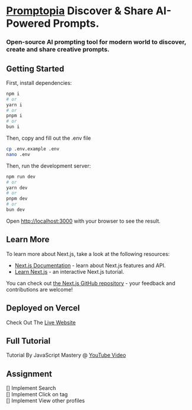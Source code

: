 # [Promptopia](https://promptopia.miguelemmara.me) Discover & Share AI-Powered Prompts.

<h3>Open-source AI prompting tool for modern world to discover, create and share creative prompts.<h3>

## Getting Started

First, install dependencies:

```bash
npm i
# or
yarn i
# or
pnpm i
# or
bun i
```

Then, copy and fill out the .env file

```bash
cp .env.example .env
nano .env
```

Then, run the development server:

```bash
npm run dev
# or
yarn dev
# or
pnpm dev
# or
bun dev
```

Open [http://localhost:3000](http://localhost:3000) with your browser to see the result.

## Learn More

To learn more about Next.js, take a look at the following resources:

- [Next.js Documentation](https://nextjs.org/docs) - learn about Next.js features and API.
- [Learn Next.js](https://nextjs.org/learn) - an interactive Next.js tutorial.

You can check out [the Next.js GitHub repository](https://github.com/vercel/next.js) - your feedback and contributions are welcome!

## Deployed on Vercel

Check Out The [Live Website](https://promptopia.miguelemmara.me)

## Full Tutorial

Tutorial By JavaScript Mastery @ [YouTube Video](https://www.youtube.com/watch?v=wm5gMKuwSYk)

## Assignment

[] Implement Search
<br>
[] Implement Click on tag
<br>
[] Implement View other profiles
<br>